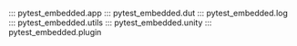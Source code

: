 ::: pytest_embedded.app
::: pytest_embedded.dut
::: pytest_embedded.log
::: pytest_embedded.utils
::: pytest_embedded.unity
::: pytest_embedded.plugin
